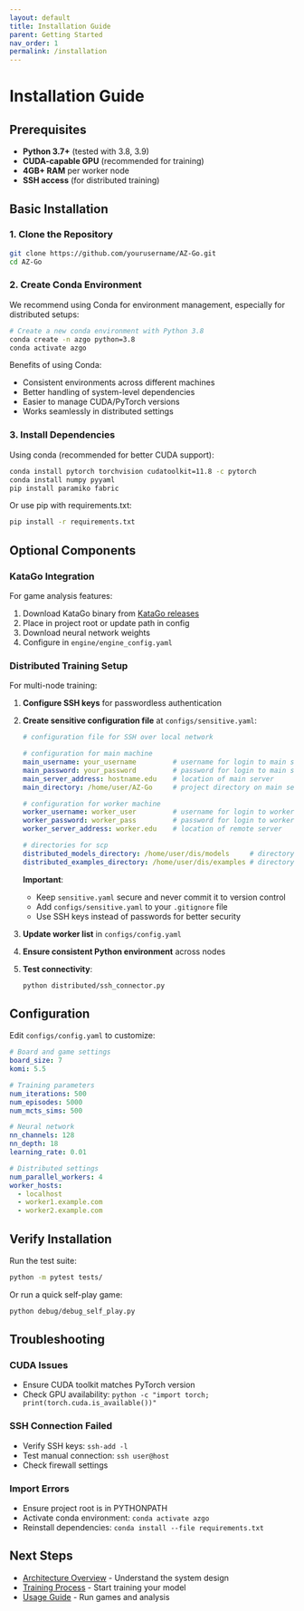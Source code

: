 ```yaml
---
layout: default
title: Installation Guide
parent: Getting Started
nav_order: 1
permalink: /installation
---
```


# Installation Guide

## Prerequisites

- **Python 3.7+** (tested with 3.8, 3.9)
- **CUDA-capable GPU** (recommended for training)
- **4GB+ RAM** per worker node
- **SSH access** (for distributed training)

## Basic Installation

### 1. Clone the Repository

```bash
git clone https://github.com/yourusername/AZ-Go.git
cd AZ-Go
```

### 2. Create Conda Environment

We recommend using Conda for environment management, especially for distributed setups:

```bash
# Create a new conda environment with Python 3.8
conda create -n azgo python=3.8
conda activate azgo
```

Benefits of using Conda:
- Consistent environments across different machines
- Better handling of system-level dependencies
- Easier to manage CUDA/PyTorch versions
- Works seamlessly in distributed settings

### 3. Install Dependencies

Using conda (recommended for better CUDA support):
```bash
conda install pytorch torchvision cudatoolkit=11.8 -c pytorch
conda install numpy pyyaml
pip install paramiko fabric
```

Or use pip with requirements.txt:
```bash
pip install -r requirements.txt
```

## Optional Components

### KataGo Integration

For game analysis features:

1. Download KataGo binary from [KataGo releases](https://github.com/lightvector/KataGo/releases)
2. Place in project root or update path in config
3. Download neural network weights
4. Configure in `engine/engine_config.yaml`

### Distributed Training Setup

For multi-node training:

1. **Configure SSH keys** for passwordless authentication
2. **Create sensitive configuration file** at `configs/sensitive.yaml`:
   
   ```yaml
   # configuration file for SSH over local network
   
   # configuration for main machine
   main_username: your_username         # username for login to main server
   main_password: your_password         # password for login to main server (optional if using SSH keys)
   main_server_address: hostname.edu    # location of main server
   main_directory: /home/user/AZ-Go     # project directory on main server
   
   # configuration for worker machine
   worker_username: worker_user         # username for login to worker server
   worker_password: worker_pass         # password for login to worker server (optional if using SSH keys)
   worker_server_address: worker.edu    # location of remote server
   
   # directories for scp
   distributed_models_directory: /home/user/dis/models     # directory on worker server to send models to
   distributed_examples_directory: /home/user/dis/examples # directory on main server to send examples to
   ```
   
   **Important**: 
   - Keep `sensitive.yaml` secure and never commit it to version control
   - Add `configs/sensitive.yaml` to your `.gitignore` file
   - Use SSH keys instead of passwords for better security

3. **Update worker list** in `configs/config.yaml`
4. **Ensure consistent Python environment** across nodes
5. **Test connectivity**:
   ```bash
   python distributed/ssh_connector.py
   ```

## Configuration

Edit `configs/config.yaml` to customize:

```yaml
# Board and game settings
board_size: 7
komi: 5.5

# Training parameters
num_iterations: 500
num_episodes: 5000
num_mcts_sims: 500

# Neural network
nn_channels: 128
nn_depth: 18
learning_rate: 0.01

# Distributed settings
num_parallel_workers: 4
worker_hosts:
  - localhost
  - worker1.example.com
  - worker2.example.com
```

## Verify Installation

Run the test suite:

```bash
python -m pytest tests/
```

Or run a quick self-play game:

```bash
python debug/debug_self_play.py
```

## Troubleshooting

### CUDA Issues
- Ensure CUDA toolkit matches PyTorch version
- Check GPU availability: `python -c "import torch; print(torch.cuda.is_available())"`

### SSH Connection Failed
- Verify SSH keys: `ssh-add -l`
- Test manual connection: `ssh user@host`
- Check firewall settings

### Import Errors
- Ensure project root is in PYTHONPATH
- Activate conda environment: `conda activate azgo`
- Reinstall dependencies: `conda install --file requirements.txt`

## Next Steps

- [Architecture Overview](architecture) - Understand the system design
- [Training Process](training) - Start training your model
- [Usage Guide](usage) - Run games and analysis